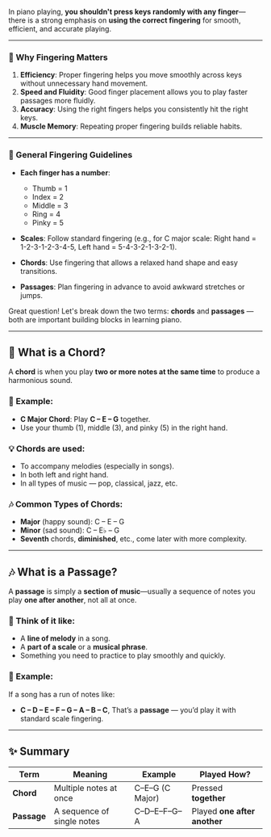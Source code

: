 In piano playing, **you shouldn't press keys randomly with any finger**—there is a strong emphasis on **using the correct fingering** for smooth, efficient, and accurate playing.

---

### 🎹 Why Fingering Matters

1. **Efficiency**: Proper fingering helps you move smoothly across keys without unnecessary hand movement.
2. **Speed and Fluidity**: Good finger placement allows you to play faster passages more fluidly.
3. **Accuracy**: Using the right fingers helps you consistently hit the right keys.
4. **Muscle Memory**: Repeating proper fingering builds reliable habits.

---

### 🎯 General Fingering Guidelines

* **Each finger has a number**:

  * Thumb = 1
  * Index = 2
  * Middle = 3
  * Ring = 4
  * Pinky = 5

* **Scales**: Follow standard fingering (e.g., for C major scale: Right hand = 1-2-3-1-2-3-4-5, Left hand = 5-4-3-2-1-3-2-1).

* **Chords**: Use fingering that allows a relaxed hand shape and easy transitions.

* **Passages**: Plan fingering in advance to avoid awkward stretches or jumps.


Great question! Let's break down the two terms: **chords** and **passages** — both are important building blocks in learning piano.

---

## 🎵 What is a Chord?

A **chord** is when you play **two or more notes at the same time** to produce a harmonious sound.

### 🎹 Example:

* **C Major Chord**: Play **C – E – G** together.
* Use your thumb (1), middle (3), and pinky (5) in the right hand.

### 💡 Chords are used:

* To accompany melodies (especially in songs).
* In both left and right hand.
* In all types of music — pop, classical, jazz, etc.

### 🎶 Common Types of Chords:

* **Major** (happy sound): C – E – G
* **Minor** (sad sound): C – E♭ – G
* **Seventh** chords, **diminished**, etc., come later with more complexity.

---

## 🎶 What is a Passage?

A **passage** is simply a **section of music**—usually a sequence of notes you play **one after another**, not all at once.

### 🧩 Think of it like:

* A **line of melody** in a song.
* A **part of a scale** or a **musical phrase**.
* Something you need to practice to play smoothly and quickly.

### 🎹 Example:

If a song has a run of notes like:

* **C – D – E – F – G – A – B – C**,
  That’s a **passage** — you’d play it with standard scale fingering.

---

## ✨ Summary

| Term        | Meaning                    | Example         | Played How?                  |
| ----------- | -------------------------- | --------------- | ---------------------------- |
| **Chord**   | Multiple notes at once     | C–E–G (C Major) | Pressed **together**         |
| **Passage** | A sequence of single notes | C–D–E–F–G–A     | Played **one after another** |



